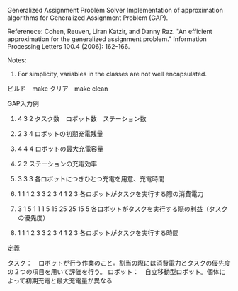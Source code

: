 Generalized Assignment Problem Solver
Implementation of approximation algorithms for Generalized Assignment Problem (GAP).

Referenece: Cohen, Reuven, Liran Katzir, and Danny Raz. "An efficient approximation for the generalized assignment problem." Information Processing Letters 100.4 (2006): 162-166.

Notes:
1. For simplicity, variables in the classes are not well encapsulated.

ビルド　make 
クリア　make clean

GAP入力例
1. 4 3 2
タスク数　ロボット数　ステーション数

2. 2 3 4
ロボットの初期充電残量

3. 4 4 4
ロボットの最大充電容量

4. 2 2
ステーションの充電効率

5. 3 3 3
各ロボットにつきひとつ充電を用意、充電時間

6.  1 1 1
    2 3 3
    2 3 4
    1 2 3
各ロボットがタスクを実行する際の消費電力

7.  3 1 5
    1 1 1
    5 15 25
    25 15 5
各ロボットがタスクを実行する際の利益（タスクの優先度）

8.  1 1 1
    2 3 3
    2 3 4
    1 2 3
各ロボットがタスクを実行する時間




定義

タスク：　ロボットが行う作業のこと。割当の際には消費電力とタスクの優先度の２つの項目を用いて評価を行う。
ロボット：　自立移動型ロボット。個体によって初期充電と最大充電量が異なる
